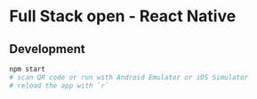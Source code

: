 # Full Stack open - React Native

## Development

```sh
npm start
# scan QR code or run with Android Emulator or iOS Simulator
# reload the app with `r`
```
